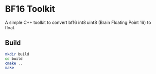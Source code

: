 # BF16 Toolkit

A simple C++ toolkit to convert bf16 int8 uint8 (Brain Floating Point 16) to float.

## Build

```bash
mkdir build
cd build
cmake ..
make
